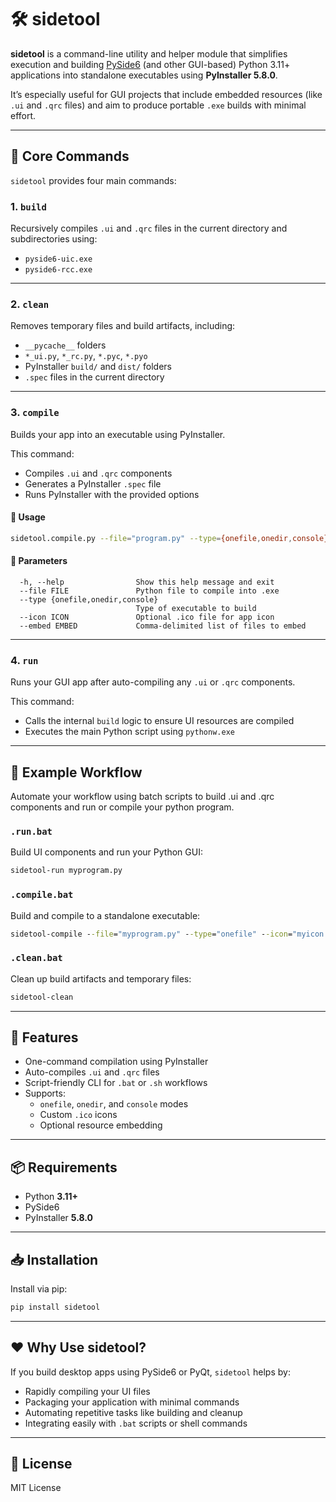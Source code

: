 # 🛠️ sidetool

**sidetool** is a command-line utility and helper module that simplifies execution and building [PySide6](https://doc.qt.io/qtforpython/) (and other GUI-based) Python 3.11+ applications into standalone executables using **PyInstaller 5.8.0**.

It’s especially useful for GUI projects that include embedded resources (like `.ui` and `.qrc` files) and aim to produce portable `.exe` builds with minimal effort.

---

## 🧰 Core Commands

`sidetool` provides four main commands:

### 1. `build`

Recursively compiles `.ui` and `.qrc` files in the current directory and subdirectories using:

- `pyside6-uic.exe`
- `pyside6-rcc.exe`

---

### 2. `clean`

Removes temporary files and build artifacts, including:

- `__pycache__` folders  
- `*_ui.py`, `*_rc.py`, `*.pyc`, `*.pyo`  
- PyInstaller `build/` and `dist/` folders  
- `.spec` files in the current directory

---

### 3. `compile`

Builds your app into an executable using PyInstaller.

This command:

- Compiles `.ui` and `.qrc` components  
- Generates a PyInstaller `.spec` file  
- Runs PyInstaller with the provided options

#### 🔧 Usage

```bash
sidetool.compile.py --file="program.py" --type={onefile,onedir,console} [--icon="myicon.ico"] [--embed="sqlite3.dll"]
```

#### 📘 Parameters

```text
  -h, --help                Show this help message and exit
  --file FILE               Python file to compile into .exe
  --type {onefile,onedir,console}
                            Type of executable to build
  --icon ICON               Optional .ico file for app icon
  --embed EMBED             Comma-delimited list of files to embed
```

---

### 4. `run`

Runs your GUI app after auto-compiling any `.ui` or `.qrc` components.

This command:

- Calls the internal `build` logic to ensure UI resources are compiled
- Executes the main Python script using `pythonw.exe`

---

## 🚀 Example Workflow

Automate your workflow using batch scripts to build .ui and .qrc components and run or compile your python program.

### `.run.bat`

Build UI components and run your Python GUI:

```bat
sidetool-run myprogram.py
```

### `.compile.bat`

Build and compile to a standalone executable:

```bat
sidetool-compile --file="myprogram.py" --type="onefile" --icon="myicon.ico" --embed="sqlite3.dll"
```

### `.clean.bat`

Clean up build artifacts and temporary files:

```bat
sidetool-clean
```

---

## 🔧 Features

- One-command compilation using PyInstaller  
- Auto-compiles `.ui` and `.qrc` files  
- Script-friendly CLI for `.bat` or `.sh` workflows  
- Supports:
  - `onefile`, `onedir`, and `console` modes  
  - Custom `.ico` icons  
  - Optional resource embedding

---

## 📦 Requirements

- Python **3.11+**  
- PySide6  
- PyInstaller **5.8.0**

---

## 📥 Installation

Install via pip:

```bash
pip install sidetool
```

---

## ❤️ Why Use sidetool?

If you build desktop apps using PySide6 or PyQt, `sidetool` helps by:

- Rapidly compiling your UI files
- Packaging your application with minimal commands
- Automating repetitive tasks like building and cleanup
- Integrating easily with `.bat` scripts or shell commands

---

## 📄 License

MIT License
